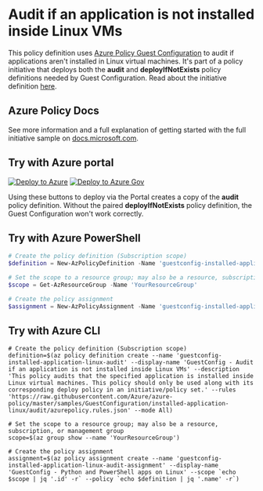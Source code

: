 # Audit if an application is not installed inside Linux VMs

This policy definition uses [Azure Policy Guest
Configuration](https://docs.microsoft.com/governance/policy/concepts/guest-configuration) to audit
if applications aren't installed in Linux virtual machines. It's part of a policy initiative that
deploys both the **audit** and **deployIfNotExists** policy definitions needed by Guest
Configuration. Read about the initiative definition [here](../README.md).

## Azure Policy Docs

See more information and a full explanation of getting started with the full initiative sample on
[docs.microsoft.com](https://docs.microsoft.com/azure/governance/policy/samples/guestconfiguration-installed-application-linux).

## Try with Azure portal

[![Deploy to Azure](http://azuredeploy.net/deploybutton.png)](https://portal.azure.com/?#blade/Microsoft_Azure_Policy/CreatePolicyDefinitionBlade/uri/https%3A%2F%2Fraw.githubusercontent.com%2FAzure%2Fazure-policy%2Fmaster%2Fsamples%2FGuestConfiguration%2Finstalled-application-linux%2Faudit%2Fazurepolicy.json)
[![Deploy to Azure Gov](https://docs.microsoft.com/azure/governance/policy/media/deploy/deployGovbutton.png)](https://portal.azure.us/?#blade/Microsoft_Azure_Policy/CreatePolicyDefinitionBlade/uri/https%3A%2F%2Fraw.githubusercontent.com%2FAzure%2Fazure-policy%2Fmaster%2Fsamples%2FGuestConfiguration%2Finstalled-application-linux%2Faudit%2Fazurepolicy.json)

Using these buttons to deploy via the Portal creates a copy of the **audit** policy definition.
Without the paired **deployIfNotExists** policy definition, the Guest Configuration won't work
correctly.

## Try with Azure PowerShell

```powershell
# Create the policy definition (Subscription scope)
$definition = New-AzPolicyDefinition -Name 'guestconfig-installed-application-linux-audit' -DisplayName 'GuestConfig - Audit if an application is not installed inside Linux VMs' -description 'This policy audits that the specified application is installed inside Linux virtual machines. This policy should only be used along with its corresponding deploy policy in an initiative/policy set.' -Policy 'https://raw.githubusercontent.com/Azure/azure-policy/master/samples/GuestConfiguration/installed-application-linux/audit/azurepolicy.rules.json' -Mode All

# Set the scope to a resource group; may also be a resource, subscription, or management group
$scope = Get-AzResourceGroup -Name 'YourResourceGroup'

# Create the policy assignment
$assignment = New-AzPolicyAssignment -Name 'guestconfig-installed-application-linux-audit-assignment' -DisplayName 'GuestConfig - Python and PowerShell apps on Linux' -Scope $scope.ResourceID -PolicyDefinition $definition
```

## Try with Azure CLI

```cli
# Create the policy definition (Subscription scope)
definition=$(az policy definition create --name 'guestconfig-installed-application-linux-audit' --display-name 'GuestConfig - Audit if an application is not installed inside Linux VMs' --description 'This policy audits that the specified application is installed inside Linux virtual machines. This policy should only be used along with its corresponding deploy policy in an initiative/policy set.' --rules 'https://raw.githubusercontent.com/Azure/azure-policy/master/samples/GuestConfiguration/installed-application-linux/audit/azurepolicy.rules.json' --mode All)

# Set the scope to a resource group; may also be a resource, subscription, or management group
scope=$(az group show --name 'YourResourceGroup')

# Create the policy assignment
assignment=$(az policy assignment create --name 'guestconfig-installed-application-linux-audit-assignment' --display-name 'GuestConfig - Python and PowerShell apps on Linux' --scope `echo $scope | jq '.id' -r` --policy `echo $definition | jq '.name' -r`)
```